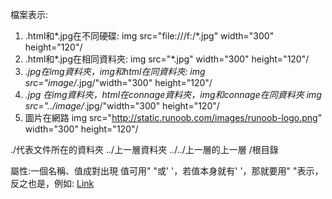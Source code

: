 檔案表示:
1. .html和*.jpg在不同硬碟:
img src="file:///f:/*.jpg" width="300" height="120"/
2. .html和*.jpg在相同資料夾:
img src="*.jpg" width="300" height="120"/
3.  *.jpg在img資料夾，img和html在同資料夾:
img src="image/*.jpg/"width="300" height="120"/
4.  *.jpg 在img資料夾，html在connage資料夾，img和connage在同資料夾
img src="../image/*.jpg/"width="300" height="120"/
5. 圖片在網路
img src="http://static.runoob.com/images/runoob-logo.png" width="300" height="120"/

./代表文件所在的資料夾
../上一層資料夾
../../上一層的上一層
/根目錄

屬性:一個名稱、值成對出現
值可用" "或' '，若值本身就有' '，那就要用" "表示，反之也是，例如:
<a href="https://www.runoob.com?q='search'">Link</a>